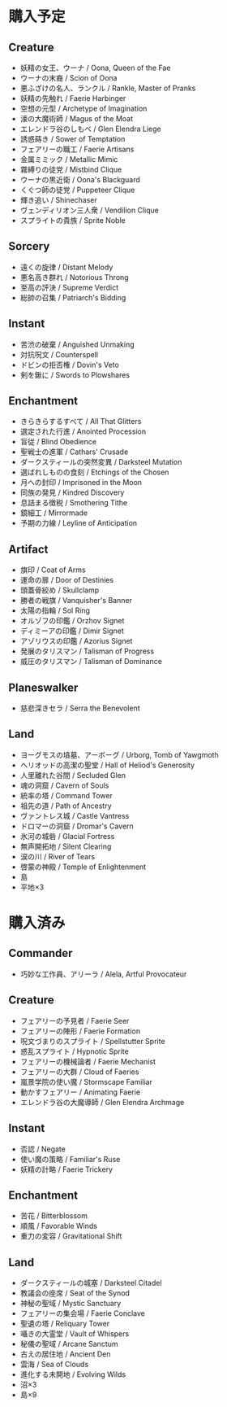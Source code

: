 # 購入予定
## Creature
- 妖精の女王、ウーナ / Oona, Queen of the Fae
- ウーナの末裔 / Scion of Oona
- 悪ふざけの名人、ランクル / Rankle, Master of Pranks
- 妖精の先触れ / Faerie Harbinger
- 空想の元型 / Archetype of Imagination
- 濠の大魔術師 / Magus of the Moat
- エレンドラ谷のしもべ / Glen Elendra Liege
- 誘惑蒔き / Sower of Temptation
- フェアリーの職工 / Faerie Artisans
- 金属ミミック / Metallic Mimic
- 霧縛りの徒党 / Mistbind Clique
- ウーナの黒近衛 / Oona's Blackguard
- くぐつ師の徒党 / Puppeteer Clique
- 輝き追い / Shinechaser
- ヴェンディリオン三人衆 / Vendilion Clique
- スプライトの貴族 / Sprite Noble

## Sorcery
- 遠くの旋律 / Distant Melody
- 悪名高き群れ / Notorious Throng
- 至高の評決 / Supreme Verdict
- 総帥の召集 / Patriarch's Bidding

## Instant
- 苦渋の破棄 / Anguished Unmaking
- 対抗呪文 / Counterspell
- ドビンの拒否権 / Dovin's Veto
- 剣を鍬に / Swords to Plowshares

## Enchantment
- きらきらするすべて / All That Glitters
- 選定された行進 / Anointed Procession
- 盲従 / Blind Obedience
- 聖戦士の進軍 / Cathars' Crusade
- ダークスティールの突然変異 / Darksteel Mutation
- 選ばれしものの食刻 / Etchings of the Chosen
- 月への封印 / Imprisoned in the Moon
- 同族の発見 / Kindred Discovery
- 息詰まる徴税 / Smothering Tithe
- 鏡細工 / Mirrormade
- 予期の力線 / Leyline of Anticipation

## Artifact
- 旗印 / Coat of Arms
- 運命の扉 / Door of Destinies
- 頭蓋骨絞め / Skullclamp
- 勝者の戦旗 / Vanquisher's Banner
- 太陽の指輪 / Sol Ring
- オルゾフの印鑑 / Orzhov Signet
- ディミーアの印鑑 / Dimir Signet
- アゾリウスの印鑑 / Azorius Signet
- 発展のタリスマン / Talisman of Progress
- 威圧のタリスマン / Talisman of Dominance

## Planeswalker
- 慈悲深きセラ / Serra the Benevolent

## Land
- ヨーグモスの墳墓、アーボーグ / Urborg, Tomb of Yawgmoth
- ヘリオッドの高潔の聖堂 / Hall of Heliod's Generosity
- 人里離れた谷間 / Secluded Glen
- 魂の洞窟 / Cavern of Souls
- 統率の塔 / Command Tower
- 祖先の道 / Path of Ancestry
- ヴァントレス城 / Castle Vantress
- ドロマーの洞窟 / Dromar's Cavern
- 氷河の城砦 / Glacial Fortress
- 無声開拓地 / Silent Clearing
- 涙の川 / River of Tears
- 啓蒙の神殿 / Temple of Enlightenment
- 島
- 平地×3

# 購入済み
## Commander
- 巧妙な工作員、アリーラ / Alela, Artful Provocateur

## Creature
- フェアリーの予見者 / Faerie Seer
- フェアリーの陣形 / Faerie Formation
- 呪文づまりのスプライト / Spellstutter Sprite
- 惑乱スプライト / Hypnotic Sprite
- フェアリーの機械論者 / Faerie Mechanist
- フェアリーの大群 / Cloud of Faeries
- 嵐景学院の使い魔 / Stormscape Familiar
- 動かすフェアリー / Animating Faerie
- エレンドラ谷の大魔導師 / Glen Elendra Archmage

## Instant
- 否認 / Negate
- 使い魔の策略 / Familiar's Ruse
- 妖精の計略 / Faerie Trickery

## Enchantment
- 苦花 / Bitterblossom
- 順風 / Favorable Winds
- 重力の変容 / Gravitational Shift

## Land
- ダークスティールの城塞 / Darksteel Citadel
- 教議会の座席 / Seat of the Synod
- 神秘の聖域 / Mystic Sanctuary
- フェアリーの集会場 / Faerie Conclave
- 聖遺の塔 / Reliquary Tower
- 囁きの大霊堂 / Vault of Whispers
- 秘儀の聖域 / Arcane Sanctum
- 古えの居住地 / Ancient Den
- 雲海 / Sea of Clouds
- 進化する未開地 / Evolving Wilds
- 沼×3
- 島×9

